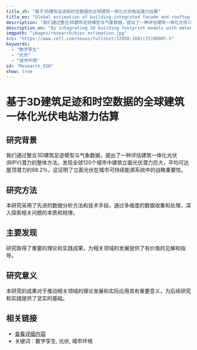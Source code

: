 ```yaml
---
title_zh: "基于3D建筑足迹和时空数据的全球建筑一体化光伏电站潜力估算"
title_en: "Global estimation of building-integrated facade and rooftop photovoltaic potential by integrating 3D building footprint and spatio-temporal datasets"
description: "我们通过整合3D建筑足迹模型与气象数据，提出了一种评估建筑一体化光伏(BIPV)潜力的整体方法，发现全球120个城市中建筑立面光伏潜力巨大，平均可达屋顶潜力的68.2%，这证明了立面光伏在城市可持续能源系统中的战略重要性。"
description_en: "By integrating 3D building footprint models with meteorological data, we proposed a holistic approach to assess building-integrated photovoltaic (BIPV) potential, finding significant facade BIPV potential in 120 global cities, averaging 68.2% of rooftop potential, which demonstrates the strategic importance of facade PV in urban sustainable energy systems, thus requiring policy promotion for its application."
imgpath: "images/research/bipv_estimation.jpg"
src: "https://www.cell.com/nexus/fulltext/S2950-1601(25)00007-5"
keywords:
  - "数字孪生"
  - "光伏"
  - "城市环境"
id: "Research_016"
show: true
---
```


# 基于3D建筑足迹和时空数据的全球建筑一体化光伏电站潜力估算
## 研究背景

我们通过整合3D建筑足迹模型与气象数据，提出了一种评估建筑一体化光伏(BIPV)潜力的整体方法，发现全球120个城市中建筑立面光伏潜力巨大，平均可达屋顶潜力的68.2%，这证明了立面光伏在城市可持续能源系统中的战略重要性。

## 研究方法

本研究采用了先进的数据分析方法和技术手段，通过多维度的数据收集和处理，深入探索相关问题的本质和规律。

## 主要发现

研究取得了重要的理论和实践成果，为相关领域的发展提供了有价值的见解和指导。

## 研究意义

本研究的成果对于推动相关领域的理论发展和实际应用具有重要意义，为后续研究和实践提供了坚实的基础。

## 相关链接

- [查看详细内容](https://www.cell.com/nexus/fulltext/S2950-1601(25)00007-5)
- 关键词：数字孪生, 光伏, 城市环境
